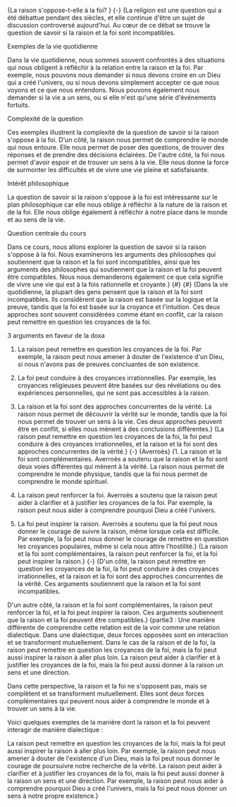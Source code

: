 {La raison s'oppose-t-elle à la foi? }
{-}
{La religion est une question qui a été débattue pendant des siècles, et elle continue d'être un sujet de discussion controversé aujourd'hui. Au cœur de ce débat se trouve la question de savoir si la raison et la foi sont incompatibles.

Exemples de la vie quotidienne

Dans la vie quotidienne, nous sommes souvent confrontés à des situations qui nous obligent à réfléchir à la relation entre la raison et la foi. Par exemple, nous pouvons nous demander si nous devons croire en un Dieu qui a créé l'univers, ou si nous devons simplement accepter ce que nous voyons et ce que nous entendons. Nous pouvons également nous demander si la vie a un sens, ou si elle n'est qu'une série d'événements fortuits.

Complexité de la question

Ces exemples illustrent la complexité de la question de savoir si la raison s'oppose à la foi. D'un côté, la raison nous permet de comprendre le monde qui nous entoure. Elle nous permet de poser des questions, de trouver des réponses et de prendre des décisions éclairées. De l'autre côté, la foi nous permet d'avoir espoir et de trouver un sens à la vie. Elle nous donne la force de surmonter les difficultés et de vivre une vie pleine et satisfaisante.

Intérêt philosophique

La question de savoir si la raison s'oppose à la foi est intéressante sur le plan philosophique car elle nous oblige à réfléchir à la nature de la raison et de la foi. Elle nous oblige également à réfléchir à notre place dans le monde et au sens de la vie.

Question centrale du cours

Dans ce cours, nous allons explorer la question de savoir si la raison s'oppose à la foi. Nous examinerons les arguments des philosophes qui soutiennent que la raison et la foi sont incompatibles, ainsi que les arguments des philosophes qui soutiennent que la raison et la foi peuvent être compatibles. Nous nous demanderons également ce que cela signifie de vivre une vie qui est à la fois rationnelle et croyante.}
{#}
{#}
{Dans la vie quotidienne, la plupart des gens pensent que la raison et la foi sont incompatibles. Ils considèrent que la raison est basée sur la logique et la preuve, tandis que la foi est basée sur la croyance et l'intuition. Ces deux approches sont souvent considérées comme étant en conflit, car la raison peut remettre en question les croyances de la foi.

3 arguments en faveur de la doxa

1. La raison peut remettre en question les croyances de la foi. Par exemple, la raison peut nous amener à douter de l'existence d'un Dieu, si nous n'avons pas de preuves concluantes de son existence.

2. La foi peut conduire à des croyances irrationnelles. Par exemple, les croyances religieuses peuvent être basées sur des révélations ou des expériences personnelles, qui ne sont pas accessibles à la raison.

3. La raison et la foi sont des approches concurrentes de la vérité. La raison nous permet de découvrir la vérité sur le monde, tandis que la foi nous permet de trouver un sens à la vie. Ces deux approches peuvent être en conflit, si elles nous mènent à des conclusions différentes.}
{La raison peut remettre en question les croyances de la foi, la foi peut conduire à des croyances irrationnelles, et la raison et la foi sont des approches concurrentes de la vérité.}
{-}
{Averroès}
{1. La raison et la foi sont complémentaires. Averroès a soutenu que la raison et la foi sont deux voies différentes qui mènent à la vérité. La raison nous permet de comprendre le monde physique, tandis que la foi nous permet de comprendre le monde spirituel.

2. La raison peut renforcer la foi. Averroès a soutenu que la raison peut aider à clarifier et à justifier les croyances de la foi. Par exemple, la raison peut nous aider à comprendre pourquoi Dieu a créé l'univers.

3. La foi peut inspirer la raison. Averroès a soutenu que la foi peut nous donner le courage de suivre la raison, même lorsque cela est difficile. Par exemple, la foi peut nous donner le courage de remettre en question les croyances populaires, même si cela nous attire l'hostilité.}
{La raison et la foi sont complémentaires, la raison peut renforcer la foi, et la foi peut inspirer la raison.}
{-}
{D'un côté, la raison peut remettre en question les croyances de la foi, la foi peut conduire à des croyances irrationnelles, et la raison et la foi sont des approches concurrentes de la vérité. Ces arguments soutiennent que la raison et la foi sont incompatibles.

D'un autre côté, la raison et la foi sont complémentaires, la raison peut renforcer la foi, et la foi peut inspirer la raison. Ces arguments soutiennent que la raison et la foi peuvent être compatibles.}
{partie3 : Une manière différente de comprendre cette relation est de la voir comme une relation dialectique. Dans une dialectique, deux forces opposées sont en interaction et se transforment mutuellement. Dans le cas de la raison et de la foi, la raison peut remettre en question les croyances de la foi, mais la foi peut aussi inspirer la raison à aller plus loin. La raison peut aider à clarifier et à justifier les croyances de la foi, mais la foi peut aussi donner à la raison un sens et une direction.

Dans cette perspective, la raison et la foi ne s'opposent pas, mais se complètent et se transforment mutuellement. Elles sont deux forces complémentaires qui peuvent nous aider à comprendre le monde et à trouver un sens à la vie.

Voici quelques exemples de la manière dont la raison et la foi peuvent interagir de manière dialectique :

La raison peut remettre en question les croyances de la foi, mais la foi peut aussi inspirer la raison à aller plus loin. Par exemple, la raison peut nous amener à douter de l'existence d'un Dieu, mais la foi peut nous donner le courage de poursuivre notre recherche de la vérité.
La raison peut aider à clarifier et à justifier les croyances de la foi, mais la foi peut aussi donner à la raison un sens et une direction. Par exemple, la raison peut nous aider à comprendre pourquoi Dieu a créé l'univers, mais la foi peut nous donner un sens à notre propre existence.}
